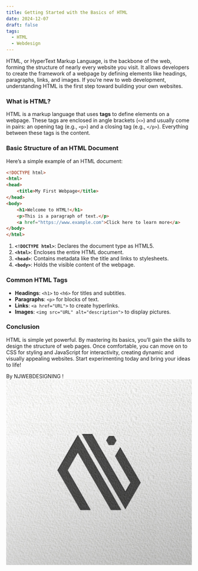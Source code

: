 ```yaml
---
title: Getting Started with the Basics of HTML
date: 2024-12-07
draft: false
tags:
  - HTML
  - Webdesign
---
```

HTML, or HyperText Markup Language, is the backbone of the web, forming the structure of nearly every website you visit. It allows developers to create the framework of a webpage by defining elements like headings, paragraphs, links, and images. If you’re new to web development, understanding HTML is the first step toward building your own websites.  

### What is HTML?  
HTML is a markup language that uses **tags** to define elements on a webpage. These tags are enclosed in angle brackets (`<>`) and usually come in pairs: an opening tag (e.g., `<p>`) and a closing tag (e.g., `</p>`). Everything between these tags is the content.  

### Basic Structure of an HTML Document  
Here’s a simple example of an HTML document:  

```html
<!DOCTYPE html>
<html>
<head>
    <title>My First Webpage</title>
</head>
<body>
    <h1>Welcome to HTML!</h1>
    <p>This is a paragraph of text.</p>
    <a href="https://www.example.com">Click here to learn more</a>
</body>
</html>
```  

1. **`<!DOCTYPE html>`**: Declares the document type as HTML5.  
2. **`<html>`**: Encloses the entire HTML document.  
3. **`<head>`**: Contains metadata like the title and links to stylesheets.  
4. **`<body>`**: Holds the visible content of the webpage.  

### Common HTML Tags  
- **Headings**: `<h1>` to `<h6>` for titles and subtitles.  
- **Paragraphs**: `<p>` for blocks of text.  
- **Links**: `<a href="URL">` to create hyperlinks.  
- **Images**: `<img src="URL" alt="description">` to display pictures.  

### Conclusion  
HTML is simple yet powerful. By mastering its basics, you’ll gain the skills to design the structure of web pages. Once comfortable, you can move on to CSS for styling and JavaScript for interactivity, creating dynamic and visually appealing websites. Start experimenting today and bring your ideas to life!  

By NJWEBDESIGNING
!![Image Description](/images/Pasted%20image%2020241207100056.png)
